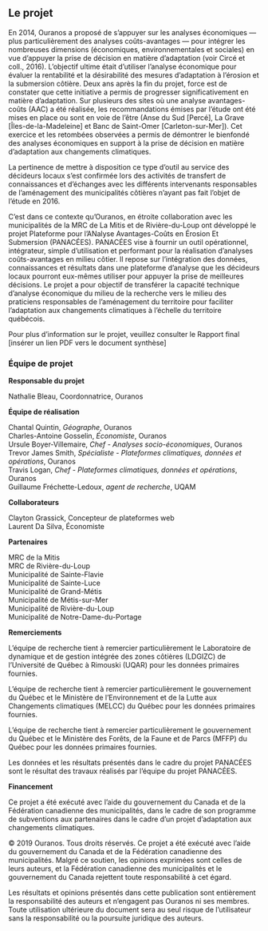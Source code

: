 
## Le projet

En 2014, Ouranos a proposé de s’appuyer sur les analyses économiques — plus particulièrement des analyses coûts-avantages — pour intégrer les nombreuses dimensions (économiques, environnementales et sociales) en vue d’appuyer la prise de décision en matière d’adaptation (voir Circé et coll., 2016). L’objectif ultime était d’utiliser l’analyse économique pour évaluer la rentabilité et la désirabilité des mesures d’adaptation à l’érosion et la submersion côtière. Deux ans après la fin du projet, force est de constater que cette initiative a permis de progresser significativement en matière d’adaptation. Sur plusieurs des sites où une analyse avantages-coûts (AAC) a été réalisée, les recommandations émises par l’étude ont été mises en place ou sont en voie de l’être (Anse du Sud [Percé], La Grave [Îles-de-la-Madeleine] et Banc de Saint-Omer [Carleton-sur-Mer]). Cet exercice et les retombées observées a permis de démontrer le bienfondé des analyses économiques en support à la prise de décision en matière d’adaptation aux changements climatiques.

La pertinence de mettre à disposition ce type d’outil au service des décideurs locaux s’est confirmée lors des activités de transfert de connaissances et d’échanges avec les différents intervenants responsables de l’aménagement des municipalités côtières n’ayant pas fait l’objet de l’étude en 2016.

C’est dans ce contexte qu’Ouranos, en étroite collaboration avec les municipalités de la MRC de La Mitis et de Rivière-du-Loup ont développé le projet Plateforme pour l’ANalyse Avantages-Coûts en Érosion Et Submersion (PANACÉES). PANACÉES vise à fournir un outil opérationnel, intégrateur, simple d’utilisation et performant pour la réalisation d’analyses coûts-avantages en milieu côtier. Il repose sur l’intégration des données, connaissances et résultats dans une plateforme d’analyse que les décideurs locaux pourront eux-mêmes utiliser pour appuyer la prise de meilleures décisions. Le projet a pour objectif de transférer la capacité technique d’analyse économique du milieu de la recherche vers le milieu des praticiens responsables de l’aménagement du territoire pour faciliter l’adaptation aux changements climatiques à l’échelle du territoire québécois.

Pour plus d’information sur le projet, veuillez consulter le Rapport final [insérer un lien PDF vers le document synthèse]

### Équipe de projet

**Responsable du projet**

Nathalie Bleau, Coordonnatrice, Ouranos

**Équipe de réalisation**

Chantal Quintin, *Géographe*, Ouranos\
Charles-Antoine Gosselin, *Économiste*, Ouranos\
Ursule Boyer-Villemaire, *Chef - Analyses socio-économiques*, Ouranos\
Trevor James Smith, *Spécialiste - Plateformes climatiques, données et opérations*, Ouranos\
Travis Logan, *Chef - Plateformes climatiques, données et opérations*, Ouranos\
Guillaume Fréchette-Ledoux, *agent de recherche*, UQAM

**Collaborateurs** 

Clayton Grassick, Concepteur de plateformes web\
Laurent Da Silva, Économiste

**Partenaires** 

MRC de la Mitis\
MRC de Rivière-du-Loup\
Municipalité de Sainte-Flavie\
Municipalité de Sainte-Luce\
Municipalité de Grand-Métis\
Municipalité de Métis-sur-Mer\
Municipalité de Rivière-du-Loup\
Municipalité de Notre-Dame-du-Portage

**Remerciements**

L’équipe de recherche tient à remercier particulièrement le Laboratoire de dynamique et de gestion intégrée des zones côtières (LDGIZC) de l’Université de Québec à Rimouski (UQAR) pour les données primaires fournies. 

L’équipe de recherche tient à remercier particulièrement le gouvernement du Québec et le Ministère de l’Environnement et de la Lutte aux Changements climatiques (MELCC) du Québec pour les données primaires fournies.

L’équipe de recherche tient à remercier particulièrement le gouvernement du Québec et le Ministère des Forêts, de la Faune et de Parcs (MFFP) du Québec pour les données primaires fournies.  

Les données et les résultats présentés dans le cadre du projet PANACÉES sont le résultat des travaux réalisés par l’équipe du projet PANACÉES.     

**Financement**

Ce projet a été exécuté avec l’aide du gouvernement du Canada et de la Fédération canadienne des municipalités, dans le cadre de son programme de subventions aux partenaires dans le cadre d’un projet d’adaptation aux changements climatiques.

© 2019 Ouranos. Tous droits réservés. 
Ce projet a été exécuté avec l’aide du gouvernement du Canada et de la Fédération canadienne des municipalités. Malgré ce soutien, les opinions exprimées sont celles de leurs auteurs, et la Fédération canadienne des municipalités et le gouvernement du Canada rejettent toute responsabilité à cet égard.

Les résultats et opinions présentés dans cette publication sont entièrement la responsabilité des auteurs et n’engagent pas Ouranos ni ses membres. Toute utilisation ultérieure du document sera au seul risque de l’utilisateur sans la responsabilité ou la poursuite juridique des auteurs.
